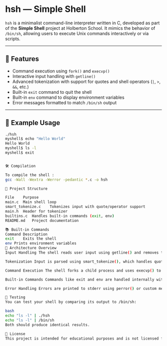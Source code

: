 # hsh — Simple Shell

`hsh` is a minimalist command-line interpreter written in C, developed as part of the **Simple Shell** project at Holberton School. It mimics the behavior of `/bin/sh`, allowing users to execute Unix commands interactively or via scripts.

---

## 🚀 Features

- Command execution using `fork()` and `execvp()`
- Interactive input handling with `getline()`
- Advanced tokenization with support for quotes and shell operators (`|`, `>`, `&&`, etc.)
- Built-in `exit` command to quit the shell
- Built-in `env` command to display environment variables
- Error messages formatted to match `/bin/sh` output

---

## 🧪 Example Usage

```bash
./hsh
myshell$ echo "Hello World"
Hello World
myshell$ ls -l
myshell$ exit


🛠️ Compilation 

To compile the shell : 
gcc -Wall -Wextra -Werror -pedantic *.c -o hsh

📁 Project Structure

File	Purpose
main.c	Main shell loop
smart_tokenize.c	Tokenizes input with quote/operator support
main.h	Header for tokenizer
builtins.c	Handles built-in commands (exit, env)
README.md	Project documentation

📚 Built-in Commands
Command	Description
exit	Exits the shell
env	Prints environment variables
🧠 Architecture Overview
Input Handling The shell reads user input using getline() and removes the trailing newline.

Tokenization Input is parsed using smart_tokenize(), which handles quoted strings and shell operators.

Command Execution The shell forks a child process and uses execvp() to execute external commands.

Built-in Commands Commands like exit and env are handled internally without forking.

Error Handling Errors are printed to stderr using perror() or custom messages that match /bin/sh format.

🧪 Testing
You can test your shell by comparing its output to /bin/sh:

bash
echo "ls -l" | ./hsh
echo "ls -l" | /bin/sh
Both should produce identical results.

📜 License
This project is intended for educational purposes and is not licensed for commercial use.

